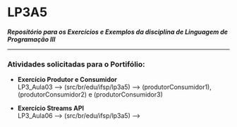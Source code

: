 # LP3A5  
***Repositório para os Exercícios e Exemplos da disciplina de Linguagem de Programação III***  

---------------------------------------------  

  
### Atividades solicitadas para o Portifólio:

* **Exercício Produtor e Consumidor**   
  LP3_Aula03 --> (src/br/edu/ifsp/lp3a5) --> (produtorConsumidor1), (produtorConsumidor2) e (produtorConsumidor3)
  
* **Exercício Streams API**  
  LP3_Aula06 --> (src/br/edu/ifsp/lp3a5) --> 



  
